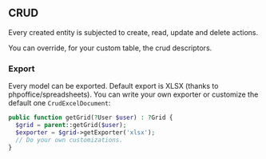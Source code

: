 ## CRUD

Every created entity is subjected to create, read, update and delete actions.

You can override, for your custom table, the crud descriptors.

### Export

Every model can be exported. Default export is XLSX (thanks to phpoffice/spreadsheets).
You can write your own exporter or customize the default one `CrudExcelDocument`:

```php
public function getGrid(?User $user) : ?Grid {
  $grid = parent::getGrid($user);
  $exporter = $grid->getExporter('xlsx');
  // Do your own customizations.
}
```
